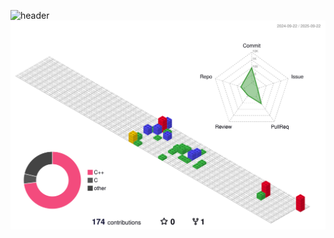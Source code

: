 ![header](https://capsule-render.vercel.app/api?type=waving&color=timeGradient&text=Welcome%20to%20Suhyun's%20GitHub%20😘%20&animation=twinkling&fontSize=35&fontAlignY=40&fontAlign=50&height=300)
![](./profile-3d-contrib/profile-gitblock.svg)
